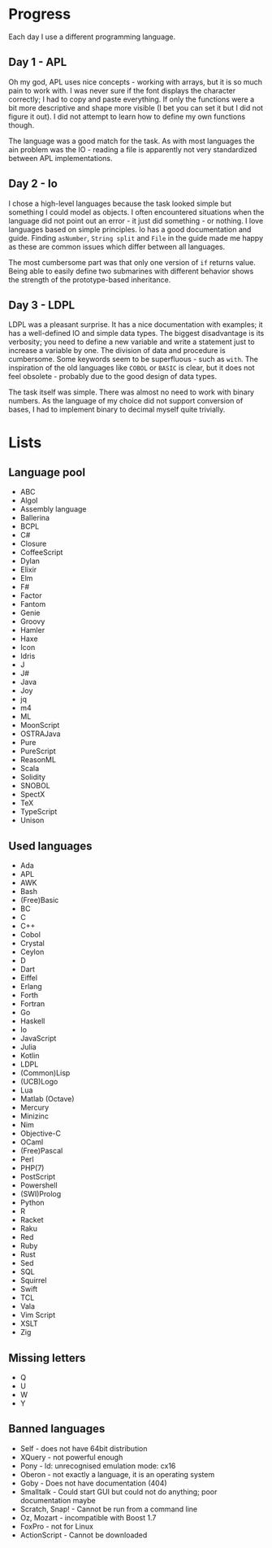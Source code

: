 # Progress

Each day I use a different programming language.

## Day 1 - APL

Oh my god, APL uses nice concepts - working with arrays, but it is so much pain to work with. I was never sure if the font displays the character
correctly; I had to copy and paste everything. If only the functions were a bit more descriptive and shape more visible (I bet you can set it but I
did not figure it out). I did not attempt to learn how to define my own functions though.

The language was a good match for the task. As with most languages the ain problem was the IO - reading a file is apparently not very standardized
between APL implementations.

## Day 2 - Io

I chose a high-level languages because the task looked simple but something I could model as objects. I often encountered situations when the language
did not point out an error - it just did something - or nothing. I love languages based on simple principles. Io has a good documentation and guide.
Finding `asNumber`, `String split` and `File` in the guide made me happy as these are common issues which differ between all languages.

The most cumbersome part was that only one version of `if` returns value. Being able to easily define two submarines with different behavior shows the
strength of the prototype-based inheritance.

## Day 3 - LDPL

LDPL was a pleasant surprise.
It has a nice documentation with examples; it has a well-defined IO and simple data types.
The biggest disadvantage is its verbosity; you need to define a new variable and write a statement just to increase a variable by one.
The division of data and procedure is cumbersome.
Some keywords seem to be superfluous - such as `with`.
The inspiration of the old languages like `COBOL` or `BASIC` is clear, but it does not feel obsolete - probably due to the good design of data types.

The task itself was simple.
There was almost no need to work with binary numbers.
As the language of my choice did not support conversion of bases, I had to implement binary to decimal myself quite trivially.


# Lists

## Language pool

- ABC
- Algol
- Assembly language
- Ballerina
- BCPL
- C#
- Closure
- CoffeeScript
- Dylan
- Elixir
- Elm
- F#
- Factor
- Fantom
- Genie
- Groovy
- Hamler
- Haxe
- Icon
- Idris
- J
- J#
- Java
- Joy
- jq
- m4
- ML
- MoonScript
- OSTRAJava
- Pure
- PureScript
- ReasonML
- Scala
- Solidity
- SNOBOL
- SpectX
- TeX
- TypeScript
- Unison

## Used languages

- Ada
- APL
- AWK
- Bash
- (Free)Basic
- BC
- C
- C++
- Cobol
- Crystal
- Ceylon
- D
- Dart
- Eiffel
- Erlang
- Forth
- Fortran
- Go
- Haskell
- Io
- JavaScript
- Julia
- Kotlin
- LDPL
- (Common)Lisp
- (UCB)Logo
- Lua
- Matlab (Octave)
- Mercury
- Minizinc
- Nim
- Objective-C
- OCaml
- (Free)Pascal
- Perl
- PHP(7)
- PostScript
- Powershell
- (SWI)Prolog
- Python
- R
- Racket
- Raku
- Red
- Ruby
- Rust
- Sed
- SQL
- Squirrel
- Swift
- TCL
- Vala
- Vim Script
- XSLT
- Zig

## Missing letters

- Q
- U
- W
- Y

## Banned languages

- Self - does not have 64bit distribution
- XQuery - not powerful enough
- Pony - ld: unrecognised emulation mode: cx16
- Oberon - not exactly a language, it is an operating system
- Goby - Does not have documentation (404)
- Smalltalk - Could start GUI but could not do anything; poor documentation maybe
- Scratch, Snap! - Cannot be run from a command line
- Oz, Mozart - incompatible with Boost 1.7
- FoxPro - not for Linux
- ActionScript - Cannot be downloaded
